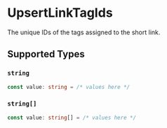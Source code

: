 # UpsertLinkTagIds

The unique IDs of the tags assigned to the short link.


## Supported Types

### `string`

```typescript
const value: string = /* values here */
```

### `string[]`

```typescript
const value: string[] = /* values here */
```

